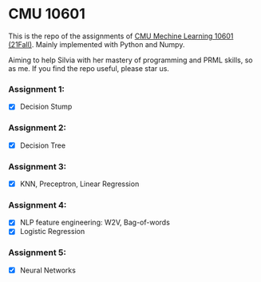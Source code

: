 # CMU 10601

This is the repo of the assignments of [CMU Mechine Learning 10601 (21Fall)](http://www.cs.cmu.edu/~mgormley/courses/10601/). Mainly implemented with Python and Numpy.  

Aiming to help Silvia with her mastery of programming and PRML skills, so as me. If you find the repo useful, please star us.  


### Assignment 1:
- [x] Decision Stump

### Assignment 2:
- [x] Decision Tree

### Assignment 3:
- [x] KNN, Preceptron, Linear Regression

### Assignment 4:
- [x] NLP feature engineering: W2V, Bag-of-words
- [X] Logistic Regression

### Assignment 5: 
- [X] Neural Networks
